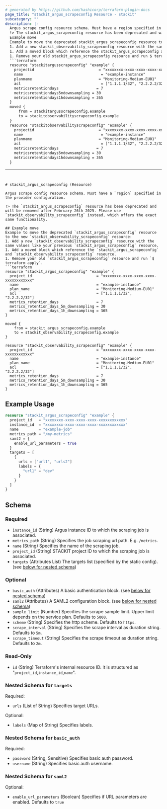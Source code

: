 ```yaml
---
# generated by https://github.com/hashicorp/terraform-plugin-docs
page_title: "stackit_argus_scrapeconfig Resource - stackit"
subcategory: ""
description: |-
  Argus scrape config resource schema. Must have a region specified in the provider configuration.
  !> The stackit_argus_scrapeconfig resource has been deprecated and will be removed after February 26th 2025. Please use stackit_observability_scrapeconfig instead, which offers the exact same functionality.
  Example move
  Example to move the deprecated stackit_argus_scrapeconfig resource to the new stackit_observability_scrapeconfig resource:
  1. Add a new stackit_observability_scrapeconfig resource with the same values like your previous stackit_argus_scrapeconfig resource.
  1. Add a moved block which reference the stackit_argus_scrapeconfig and stackit_observability_scrapeconfig resource.
  1. Remove your old stackit_argus_scrapeconfig resource and run $ terraform apply.
  ```terraform
  resource "stackitargusscrapeconfig" "example" {
    projectid                             = "xxxxxxxx-xxxx-xxxx-xxxx-xxxxxxxxxxxx"
    name                                   = "example-instance"
    planname                              = "Monitoring-Medium-EU01"
    acl                                    = ["1.1.1.1/32", "2.2.2.2/32"]
    metricsretentiondays                 = 7
    metricsretentiondays5mdownsampling = 30
    metricsretentiondays1hdownsampling = 365
  }
  moved {
      from = stackitargusscrapeconfig.example
      to = stackitobservabilityscrapeconfig.example
  }
  resource "stackitobservabilityscrapeconfig" "example" {
    projectid                             = "xxxxxxxx-xxxx-xxxx-xxxx-xxxxxxxxxxxx"
    name                                   = "example-instance"
    planname                              = "Monitoring-Medium-EU01"
    acl                                    = ["1.1.1.1/32", "2.2.2.2/32"]
    metricsretentiondays                 = 7
    metricsretentiondays5mdownsampling = 30
    metricsretentiondays1hdownsampling = 365
  }
  ```
---
```


# stackit_argus_scrapeconfig (Resource)

Argus scrape config resource schema. Must have a `region` specified in the provider configuration.

!> The `stackit_argus_scrapeconfig` resource has been deprecated and will be removed after February 26th 2025. Please use `stackit_observability_scrapeconfig` instead, which offers the exact same functionality.

## Example move
Example to move the deprecated `stackit_argus_scrapeconfig` resource to the new `stackit_observability_scrapeconfig` resource:
1. Add a new `stackit_observability_scrapeconfig` resource with the same values like your previous `stackit_argus_scrapeconfig` resource.
1. Add a moved block which reference the `stackit_argus_scrapeconfig` and `stackit_observability_scrapeconfig` resource.
1. Remove your old `stackit_argus_scrapeconfig` resource and run `$ terraform apply`.
```terraform
resource "stackit_argus_scrapeconfig" "example" {
  project_id                             = "xxxxxxxx-xxxx-xxxx-xxxx-xxxxxxxxxxxx"
  name                                   = "example-instance"
  plan_name                              = "Monitoring-Medium-EU01"
  acl                                    = ["1.1.1.1/32", "2.2.2.2/32"]
  metrics_retention_days                 = 7
  metrics_retention_days_5m_downsampling = 30
  metrics_retention_days_1h_downsampling = 365
}

moved {
	from = stackit_argus_scrapeconfig.example
	to = stackit_observability_scrapeconfig.example
}

resource "stackit_observability_scrapeconfig" "example" {
  project_id                             = "xxxxxxxx-xxxx-xxxx-xxxx-xxxxxxxxxxxx"
  name                                   = "example-instance"
  plan_name                              = "Monitoring-Medium-EU01"
  acl                                    = ["1.1.1.1/32", "2.2.2.2/32"]
  metrics_retention_days                 = 7
  metrics_retention_days_5m_downsampling = 30
  metrics_retention_days_1h_downsampling = 365
}
```

## Example Usage

```terraform
resource "stackit_argus_scrapeconfig" "example" {
  project_id   = "xxxxxxxx-xxxx-xxxx-xxxx-xxxxxxxxxxxx"
  instance_id  = "xxxxxxxx-xxxx-xxxx-xxxx-xxxxxxxxxxxx"
  name         = "example-job"
  metrics_path = "/my-metrics"
  saml2 = {
    enable_url_parameters = true
  }
  targets = [
    {
      urls = ["url1", "urls2"]
      labels = {
        "url1" = "dev"
      }
    }
  ]
}
```

<!-- schema generated by tfplugindocs -->
## Schema

### Required

- `instance_id` (String) Argus instance ID to which the scraping job is associated.
- `metrics_path` (String) Specifies the job scraping url path. E.g. `/metrics`.
- `name` (String) Specifies the name of the scraping job.
- `project_id` (String) STACKIT project ID to which the scraping job is associated.
- `targets` (Attributes List) The targets list (specified by the static config). (see [below for nested schema](#nestedatt--targets))

### Optional

- `basic_auth` (Attributes) A basic authentication block. (see [below for nested schema](#nestedatt--basic_auth))
- `saml2` (Attributes) A SAML2 configuration block. (see [below for nested schema](#nestedatt--saml2))
- `sample_limit` (Number) Specifies the scrape sample limit. Upper limit depends on the service plan. Defaults to `5000`.
- `scheme` (String) Specifies the http scheme. Defaults to `https`.
- `scrape_interval` (String) Specifies the scrape interval as duration string. Defaults to `5m`.
- `scrape_timeout` (String) Specifies the scrape timeout as duration string. Defaults to `2m`.

### Read-Only

- `id` (String) Terraform's internal resource ID. It is structured as "`project_id`,`instance_id`,`name`".

<a id="nestedatt--targets"></a>
### Nested Schema for `targets`

Required:

- `urls` (List of String) Specifies target URLs.

Optional:

- `labels` (Map of String) Specifies labels.


<a id="nestedatt--basic_auth"></a>
### Nested Schema for `basic_auth`

Required:

- `password` (String, Sensitive) Specifies basic auth password.
- `username` (String) Specifies basic auth username.


<a id="nestedatt--saml2"></a>
### Nested Schema for `saml2`

Optional:

- `enable_url_parameters` (Boolean) Specifies if URL parameters are enabled. Defaults to `true`
